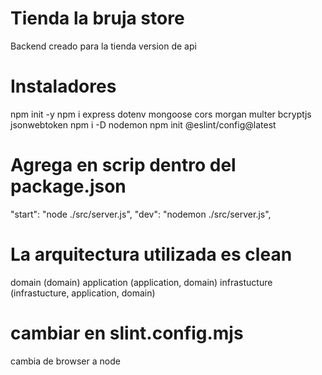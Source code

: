 # Tienda la bruja store

Backend creado para la tienda version de api

# Instaladores
npm init -y
npm i express dotenv mongoose cors morgan multer bcryptjs jsonwebtoken
npm i -D nodemon
npm init @eslint/config@latest

# Agrega en scrip dentro del package.json
"start": "node ./src/server.js",
"dev": "nodemon ./src/server.js",

# La arquitectura utilizada es clean
domain (domain)
application (application, domain)
infrastucture (infrastucture, application, domain)

# cambiar en slint.config.mjs
cambia de browser a node


